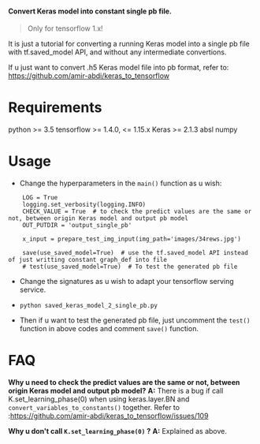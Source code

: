#### Convert Keras model into constant single pb file.

> Only for tensorflow 1.x!

It is just a tutorial for converting a running Keras model into a single pb file with tf.saved_model API, and without any intermediate convertions.

If u just want to convert .h5 Keras model file into pb format, refer to: https://github.com/amir-abdi/keras_to_tensorflow

# Requirements
python >= 3.5
tensorflow >= 1.4.0, <= 1.15.x
Keras >= 2.1.3
absl
numpy

# Usage
- Change the hyperparameters in the `main()` function as u wish:
```
    LOG = True
    logging.set_verbosity(logging.INFO)
    CHECK_VALUE = True  # to check the predict values are the same or not, between origin Keras model and output pb model
    OUT_PUTDIR = 'output_single_pb'
    
    x_input = prepare_test_img_input(img_path='images/34rews.jpg')

    save(use_saved_model=True)  # use the tf.saved_model API instead of just writting constant graph_def into file
    # test(use_saved_model=True)  # To test the generated pb file
```

- Change the signatures as u wish to adapt your tensorflow serving service.

- `python saved_keras_model_2_single_pb.py`

- Then if u want to test the generated pb file, just uncomment the `test()` function in above codes and comment `save()` function.

# FAQ
**Why u need to check the predict values are the same or not, between origin Keras model and output pb model?**
**A:** There is a bug if call K.set_learning_phase(0) when using keras.layer.BN and `convert_variables_to_constants()` together. Refer to :https://github.com/amir-abdi/keras_to_tensorflow/issues/109

**Why u don't call `K.set_learning_phase(0)` ?**
**A:** Explained as above.